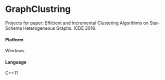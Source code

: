 # GraphClustring
Projects for paper: Efficient and Incremental Clustering Algorithms on Star-Schema Heterogeneous Graphs. ICDE 2019.

#### Platform
Windows

#### Language
C++11
